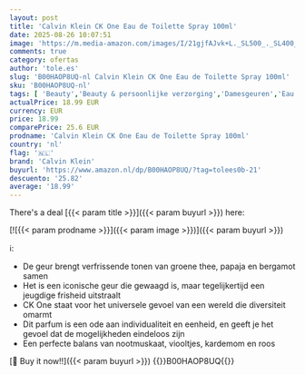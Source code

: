 ```yaml
---
layout: post
title: 'Calvin Klein CK One Eau de Toilette Spray 100ml'
date: 2025-08-26 10:07:51
image: 'https://m.media-amazon.com/images/I/21gjfAJvk+L._SL500_._SL400_.jpg'
comments: true
category: ofertas
author: 'tole.es'
slug: 'B00HAOP8UQ-nl Calvin Klein CK One Eau de Toilette Spray 100ml'
sku: 'B00HAOP8UQ-nl'
tags: [ 'Beauty','Beauty & persoonlijke verzorging','Damesgeuren','Eau de toilette dames','Geuren','calvin klein','🇳🇱', ]
actualPrice: 18.99 EUR
currency: EUR
price: 18.99
comparePrice: 25.6 EUR
prodname: 'Calvin Klein CK One Eau de Toilette Spray 100ml'
country: 'nl'
flag: '🇳🇱'
brand: 'Calvin Klein'
buyurl: 'https://www.amazon.nl/dp/B00HAOP8UQ/?tag=tolees0b-21'
descuento: '25.82'
average: '18.99'
---
```


There's a deal [{{< param title >}}]({{< param buyurl >}})  here:

[![{{< param prodname >}}]({{< param image >}})]({{< param buyurl >}})

ℹ️:

- De geur brengt verfrissende tonen van groene thee, papaja en bergamot samen
- Het is een iconische geur die gewaagd is, maar tegelijkertijd een jeugdige frisheid uitstraalt
- CK One staat voor het universele gevoel van een wereld die diversiteit omarmt
- Dit parfum is een ode aan individualiteit en eenheid, en geeft je het gevoel dat de mogelijkheden eindeloos zijn
- Een perfecte balans van nootmuskaat, viooltjes, kardemom en roos

[🛒 Buy it now!!]({{< param buyurl >}})
{{<world>}}B00HAOP8UQ{{</world>}}
